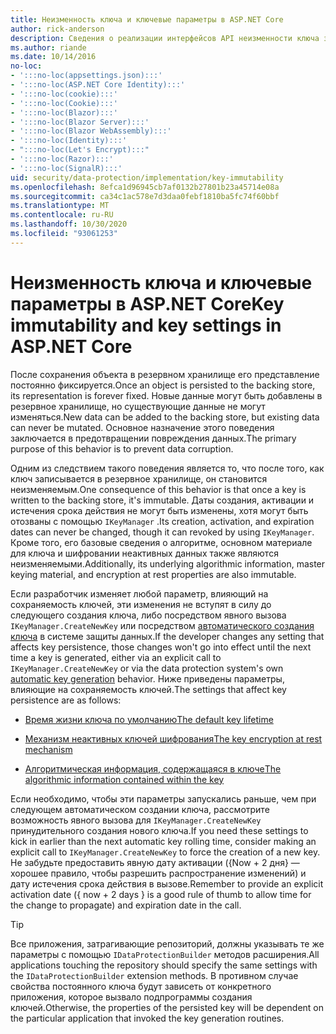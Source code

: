 ```yaml
---
title: Неизменность ключа и ключевые параметры в ASP.NET Core
author: rick-anderson
description: Сведения о реализации интерфейсов API неизменности ключа защиты данных ASP.NET Core.
ms.author: riande
ms.date: 10/14/2016
no-loc:
- ':::no-loc(appsettings.json):::'
- ':::no-loc(ASP.NET Core Identity):::'
- ':::no-loc(cookie):::'
- ':::no-loc(Cookie):::'
- ':::no-loc(Blazor):::'
- ':::no-loc(Blazor Server):::'
- ':::no-loc(Blazor WebAssembly):::'
- ':::no-loc(Identity):::'
- ":::no-loc(Let's Encrypt):::"
- ':::no-loc(Razor):::'
- ':::no-loc(SignalR):::'
uid: security/data-protection/implementation/key-immutability
ms.openlocfilehash: 8efca1d96945cb7af0132b27801b23a45714e08a
ms.sourcegitcommit: ca34c1ac578e7d3daa0febf1810ba5fc74f60bbf
ms.translationtype: MT
ms.contentlocale: ru-RU
ms.lasthandoff: 10/30/2020
ms.locfileid: "93061253"
---
```

# <a name="key-immutability-and-key-settings-in-aspnet-core"></a><span data-ttu-id="3ebd0-103">Неизменность ключа и ключевые параметры в ASP.NET Core</span><span class="sxs-lookup"><span data-stu-id="3ebd0-103">Key immutability and key settings in ASP.NET Core</span></span>

<span data-ttu-id="3ebd0-104">После сохранения объекта в резервном хранилище его представление постоянно фиксируется.</span><span class="sxs-lookup"><span data-stu-id="3ebd0-104">Once an object is persisted to the backing store, its representation is forever fixed.</span></span> <span data-ttu-id="3ebd0-105">Новые данные могут быть добавлены в резервное хранилище, но существующие данные не могут изменяться.</span><span class="sxs-lookup"><span data-stu-id="3ebd0-105">New data can be added to the backing store, but existing data can never be mutated.</span></span> <span data-ttu-id="3ebd0-106">Основное назначение этого поведения заключается в предотвращении повреждения данных.</span><span class="sxs-lookup"><span data-stu-id="3ebd0-106">The primary purpose of this behavior is to prevent data corruption.</span></span>

<span data-ttu-id="3ebd0-107">Одним из следствием такого поведения является то, что после того, как ключ записывается в резервное хранилище, он становится неизменяемым.</span><span class="sxs-lookup"><span data-stu-id="3ebd0-107">One consequence of this behavior is that once a key is written to the backing store, it's immutable.</span></span> <span data-ttu-id="3ebd0-108">Даты создания, активации и истечения срока действия не могут быть изменены, хотя могут быть отозваны с помощью `IKeyManager` .</span><span class="sxs-lookup"><span data-stu-id="3ebd0-108">Its creation, activation, and expiration dates can never be changed, though it can revoked by using `IKeyManager`.</span></span> <span data-ttu-id="3ebd0-109">Кроме того, его базовые сведения о алгоритме, основном материале для ключа и шифровании неактивных данных также являются неизменяемыми.</span><span class="sxs-lookup"><span data-stu-id="3ebd0-109">Additionally, its underlying algorithmic information, master keying material, and encryption at rest properties are also immutable.</span></span>

<span data-ttu-id="3ebd0-110">Если разработчик изменяет любой параметр, влияющий на сохраняемость ключей, эти изменения не вступят в силу до следующего создания ключа, либо посредством явного вызова `IKeyManager.CreateNewKey` или посредством [автоматического создания ключа](xref:security/data-protection/implementation/key-management#data-protection-implementation-key-management) в системе защиты данных.</span><span class="sxs-lookup"><span data-stu-id="3ebd0-110">If the developer changes any setting that affects key persistence, those changes won't go into effect until the next time a key is generated, either via an explicit call to `IKeyManager.CreateNewKey` or via the data protection system's own [automatic key generation](xref:security/data-protection/implementation/key-management#data-protection-implementation-key-management) behavior.</span></span> <span data-ttu-id="3ebd0-111">Ниже приведены параметры, влияющие на сохраняемость ключей.</span><span class="sxs-lookup"><span data-stu-id="3ebd0-111">The settings that affect key persistence are as follows:</span></span>

* [<span data-ttu-id="3ebd0-112">Время жизни ключа по умолчанию</span><span class="sxs-lookup"><span data-stu-id="3ebd0-112">The default key lifetime</span></span>](xref:security/data-protection/implementation/key-management#data-protection-implementation-key-management)

* [<span data-ttu-id="3ebd0-113">Механизм неактивных ключей шифрования</span><span class="sxs-lookup"><span data-stu-id="3ebd0-113">The key encryption at rest mechanism</span></span>](xref:security/data-protection/implementation/key-encryption-at-rest)

* [<span data-ttu-id="3ebd0-114">Алгоритмическая информация, содержащаяся в ключе</span><span class="sxs-lookup"><span data-stu-id="3ebd0-114">The algorithmic information contained within the key</span></span>](xref:security/data-protection/configuration/overview#changing-algorithms-with-usecryptographicalgorithms)

<span data-ttu-id="3ebd0-115">Если необходимо, чтобы эти параметры запускались раньше, чем при следующем автоматическом создании ключа, рассмотрите возможность явного вызова для `IKeyManager.CreateNewKey` принудительного создания нового ключа.</span><span class="sxs-lookup"><span data-stu-id="3ebd0-115">If you need these settings to kick in earlier than the next automatic key rolling time, consider making an explicit call to `IKeyManager.CreateNewKey` to force the creation of a new key.</span></span> <span data-ttu-id="3ebd0-116">Не забудьте предоставить явную дату активации ({Now + 2 дня} — хорошее правило, чтобы разрешить распространение изменений) и дату истечения срока действия в вызове.</span><span class="sxs-lookup"><span data-stu-id="3ebd0-116">Remember to provide an explicit activation date ({ now + 2 days } is a good rule of thumb to allow time for the change to propagate) and expiration date in the call.</span></span>

>[!TIP]
> <span data-ttu-id="3ebd0-117">Все приложения, затрагивающие репозиторий, должны указывать те же параметры с помощью `IDataProtectionBuilder` методов расширения.</span><span class="sxs-lookup"><span data-stu-id="3ebd0-117">All applications touching the repository should specify the same settings with the `IDataProtectionBuilder` extension methods.</span></span> <span data-ttu-id="3ebd0-118">В противном случае свойства постоянного ключа будут зависеть от конкретного приложения, которое вызвало подпрограммы создания ключей.</span><span class="sxs-lookup"><span data-stu-id="3ebd0-118">Otherwise, the properties of the persisted key will be dependent on the particular application that invoked the key generation routines.</span></span>
